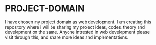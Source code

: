 # PROJECT-DOMAIN

I have chosen my project domain as web development.
I am creating this repository where i will be sharing my project ideas, codes, theory and development on the same.
Anyone intrested in web development please visit through this, and share more ideas and implementations.
